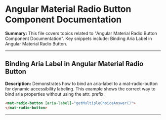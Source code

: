 # Angular Material Radio Button Component Documentation

**Summary:** This file covers topics related to "Angular Material Radio Button Component Documentation". Key snippets include: Binding Aria Label in Angular Material Radio Button.

---

## Binding Aria Label in Angular Material Radio Button

**Description:** Demonstrates how to bind an aria-label to a mat-radio-button for dynamic accessibility labeling. This example shows the correct way to bind aria properties without using the attr. prefix.

```html
<mat-radio-button [aria-label]="getMultipleChoiceAnswer()">
</mat-radio-button>
```

---